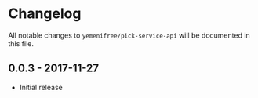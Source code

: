 # Changelog

All notable changes to `yemenifree/pick-service-api` will be documented in this file.

## 0.0.3 - 2017-11-27

- Initial release
